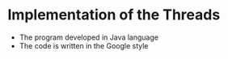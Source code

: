 # Implementation of the Threads

- The program developed in Java language
- The code is written in the Google style
